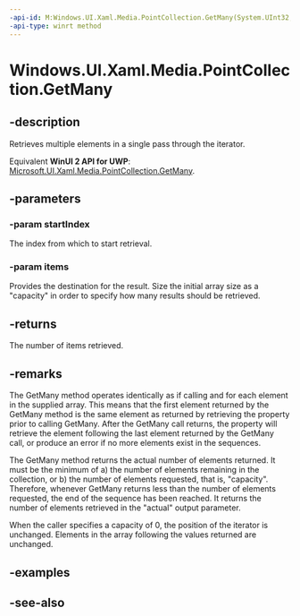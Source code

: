 ```yaml
---
-api-id: M:Windows.UI.Xaml.Media.PointCollection.GetMany(System.UInt32,Windows.Foundation.Point[])
-api-type: winrt method
---
```


<!-- Method syntax
public uint GetMany(System.UInt32 startIndex, Windows.Foundation.Point[] items)
-->

# Windows.UI.Xaml.Media.PointCollection.GetMany

## -description
Retrieves multiple elements in a single pass through the iterator.

Equivalent **WinUI 2 API for UWP**: [Microsoft.UI.Xaml.Media.PointCollection.GetMany](/windows/winui/api/microsoft.ui.xaml.media.pointcollection.getmany).

## -parameters
### -param startIndex
The index from which to start retrieval.

### -param items
Provides the destination for the result. Size the initial array size as a "capacity" in order to specify how many results should be retrieved.

## -returns
The number of items retrieved.

## -remarks
The GetMany method operates identically as if calling  and  for each element in the supplied array. This means that the first element returned by the GetMany method is the same element as returned by retrieving the  property prior to calling GetMany. After the GetMany call returns, the  property will retrieve the element following the last element returned by the GetMany call, or produce an error if no more elements exist in the sequences.

The GetMany method returns the actual number of elements returned. It must be the minimum of a) the number of elements remaining in the collection, or b) the number of elements requested, that is, "capacity". Therefore, whenever GetMany returns less than the number of elements requested, the end of the sequence has been reached. It returns the number of elements retrieved in the "actual" output parameter.

When the caller specifies a capacity of 0, the position of the iterator is unchanged. Elements in the array following the values returned are unchanged.

## -examples

## -see-also
